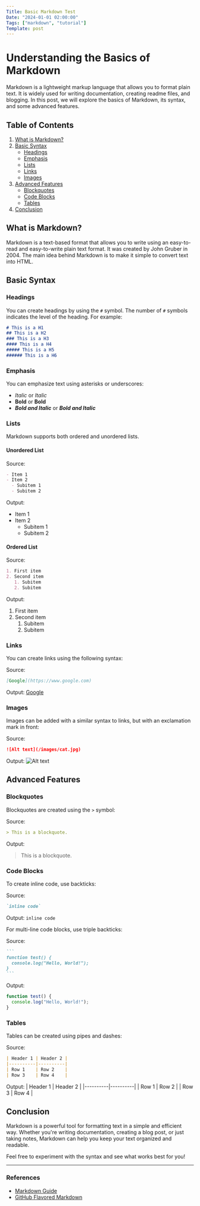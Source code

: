 ```yaml
---
Title: Basic Markdown Test
Date: "2024-01-01 02:00:00"
Tags: ["markdown", "tutorial"]
Template: post
---
```


# Understanding the Basics of Markdown

Markdown is a lightweight markup language that allows you to format plain text. It is widely used for writing documentation, creating readme files, and blogging. In this post, we will explore the basics of Markdown, its syntax, and some advanced features.

## Table of Contents
1. [What is Markdown?](#what-is-markdown)
2. [Basic Syntax](#basic-syntax)
   - [Headings](#headings)
   - [Emphasis](#emphasis)
   - [Lists](#lists)
   - [Links](#links)
   - [Images](#images)
3. [Advanced Features](#advanced-features)
   - [Blockquotes](#blockquotes)
   - [Code Blocks](#code-blocks)
   - [Tables](#tables)
4. [Conclusion](#conclusion)

## What is Markdown?

Markdown is a text-based format that allows you to write using an easy-to-read and easy-to-write plain text format. It was created by John Gruber in 2004. The main idea behind Markdown is to make it simple to convert text into HTML.

## Basic Syntax

### Headings

You can create headings by using the `#` symbol. The number of `#` symbols indicates the level of the heading. For example:

```markdown
# This is a H1
## This is a H2
### This is a H3
#### This is a H4
##### This is a H5
###### This is a H6
```

### Emphasis

You can emphasize text using asterisks or underscores:

- *Italic* or _Italic_
- **Bold** or __Bold__
- ***Bold and Italic*** or ___Bold and Italic___

### Lists

Markdown supports both ordered and unordered lists.

#### Unordered List
Source:
```markdown
- Item 1
- Item 2
  - Subitem 1
  - Subitem 2
```
Output:
- Item 1
- Item 2
  - Subitem 1
  - Subitem 2

#### Ordered List
Source:
```markdown
1. First item
2. Second item
   1. Subitem
   2. Subitem
```
Output:
1. First item
2. Second item
   1. Subitem
   2. Subitem

### Links

You can create links using the following syntax:

Source:
```markdown
[Google](https://www.google.com)
```

Output:
[Google](https://www.google.com)

### Images

Images can be added with a similar syntax to links, but with an exclamation mark in front:

Source:
```markdown
![Alt text](/images/cat.jpg)
```

Output:
![Alt text](/images/cat.jpg)

## Advanced Features

### Blockquotes

Blockquotes are created using the `>` symbol:

Source:
```markdown
> This is a blockquote.
```

Output:
> This is a blockquote.

### Code Blocks

To create inline code, use backticks:

Source:
```markdown
`inline code`
```

Output:
`inline code`

For multi-line code blocks, use triple backticks:

Source:
~~~markdown
```
function test() {
  console.log("Hello, World!");
}
```
~~~

Output:
```js
function test() {
  console.log("Hello, World!");
}
```

### Tables

Tables can be created using pipes and dashes:

Source:
```markdown
| Header 1 | Header 2 |
|----------|----------|
| Row 1    | Row 2    |
| Row 3    | Row 4    |
```

Output:
| Header 1 | Header 2 |
|----------|----------|
| Row 1    | Row 2    |
| Row 3    | Row 4    |

## Conclusion

Markdown is a powerful tool for formatting text in a simple and efficient way. Whether you're writing documentation, creating a blog post, or just taking notes, Markdown can help you keep your text organized and readable. 

Feel free to experiment with the syntax and see what works best for you!

---

### References
- [Markdown Guide](https://www.markdownguide.org/)
- [GitHub Flavored Markdown](https://github.github.com/gfm/)
